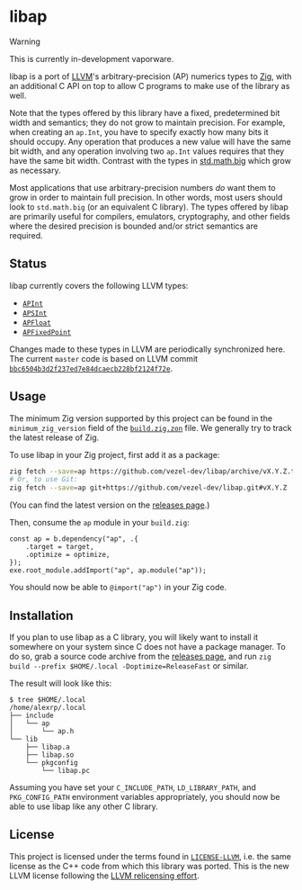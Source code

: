 # libap

> [!WARNING]
> This is currently in-development vaporware.

libap is a port of [LLVM](https://llvm.org)'s arbitrary-precision (AP) numerics
types to [Zig](https://ziglang.org), with an additional C API on top to allow C
programs to make use of the library as well.

Note that the types offered by this library have a fixed, predetermined bit
width and semantics; they do not grow to maintain precision. For example, when
creating an `ap.Int`, you have to specify exactly how many bits it should
occupy. Any operation that produces a new value will have the same bit width,
and any operation involving two `ap.Int` values requires that they have the
same bit width. Contrast with the types in
[std.math.big](https://ziglang.org/documentation/master/std/#std.math.big) which
grow as necessary.

Most applications that use arbitrary-precision numbers *do* want them to grow in
order to maintain full precision. In other words, most users should look to
`std.math.big` (or an equivalent C library). The types offered by libap are
primarily useful for compilers, emulators, cryptography, and other fields where
the desired precision is bounded and/or strict semantics are required.

## Status

libap currently covers the following LLVM types:

* [`APInt`](https://llvm.org/doxygen/classllvm_1_1APInt.html)
* [`APSInt`](https://llvm.org/doxygen/classllvm_1_1APSInt.html)
* [`APFloat`](https://llvm.org/doxygen/classllvm_1_1APFloat.html)
* [`APFixedPoint`](https://llvm.org/doxygen/classllvm_1_1APFixedPoint.html)

Changes made to these types in LLVM are periodically synchronized here. The
current `master` code is based on LLVM commit
[`bbc6504b3d2f237ed7e84dcaecb228bf2124f72e`](https://github.com/llvm/llvm-project/commit/bbc6504b3d2f237ed7e84dcaecb228bf2124f72e).

## Usage

The minimum Zig version supported by this project can be found in the
`minimum_zig_version` field of the [`build.zig.zon`](build.zig.zon) file. We
generally try to track the latest release of Zig.

To use libap in your Zig project, first add it as a package:

```bash
zig fetch --save=ap https://github.com/vezel-dev/libap/archive/vX.Y.Z.tar.gz
# Or, to use Git:
zig fetch --save=ap git+https://github.com/vezel-dev/libap.git#vX.Y.Z
```

(You can find the latest version on the
[releases page](https://github.com/vezel-dev/libap/releases).)

Then, consume the `ap` module in your `build.zig`:

```zig
const ap = b.dependency("ap", .{
    .target = target,
    .optimize = optimize,
});
exe.root_module.addImport("ap", ap.module("ap"));
```

You should now be able to `@import("ap")` in your Zig code.

<!-- TODO: Add a short API usage example. -->

## Installation

If you plan to use libap as a C library, you will likely want to install it
somewhere on your system since C does not have a package manager. To do so, grab
a source code archive from the
[releases page](https://github.com/vezel-dev/libap/releases), and run
`zig build --prefix $HOME/.local -Doptimize=ReleaseFast` or similar.

The result will look like this:

```console
$ tree $HOME/.local
/home/alexrp/.local
├── include
│   └── ap
│       └── ap.h
└── lib
    ├── libap.a
    ├── libap.so
    └── pkgconfig
        └── libap.pc
```

Assuming you have set your `C_INCLUDE_PATH`, `LD_LIBRARY_PATH`, and
`PKG_CONFIG_PATH` environment variables appropriately, you should now be able
to use libap like any other C library.

<!-- TODO: Add a short API usage example. -->

## License

This project is licensed under the terms found in
[`LICENSE-LLVM`](LICENSE-LLVM), i.e. the same license as the C++ code from which
this library was ported. This is the new LLVM license following the
[LLVM relicensing effort](https://foundation.llvm.org/docs/relicensing).
